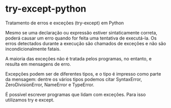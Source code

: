 # try-except-python
Tratamento de erros e exceções (try-except) em Python 

Mesmo se uma declaração ou expressão estiver sintaticamente correta, poderá causar um erro quando for feita uma tentativa de executá-la. Os erros detectados durante a execução são chamados de exceções e não são incondicionalmente fatais.

A maioria das exceções não é tratada pelos programas, no entanto, e resulta em mensagens de erro.

Excepções podem ser de diferentes tipos, e o tipo é impresso como parte da mensagem: dentre os vários tipos podemos citar SyntaxError, ZeroDivisionError, NameError e TypeError.

É possível escrever programas que lidam com exceções. Para isso utilizamos try e except.



